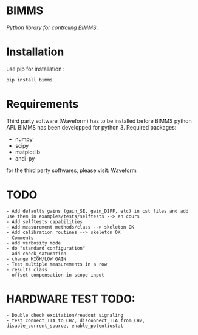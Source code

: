 # BIMMS
*Python library for controling [BIMMS](https://www.hardware-x.com/article/S2468-0672(22)00132-8/fulltext)*.


# Installation

use pip for installation : 
```
pip install bimms
```

# Requirements

Third party software (Waveform) has to be installed before BIMMS python API. 
BIMMS has been developped for python 3.
Required packages:
- numpy
- scipy
- matplotlib
- andi-py


for the third party softwares, please visit:
[Waveform](https://digilent.com/shop/software/digilent-waveforms/)

# TODO
    - Add defaults gains (gain_SE, gain_DIFF, etc) in cst files and add use them in examples/tests/selftests --> en cours
    - Add selftests capabilities 
    - Add measurement methods/class --> skeleton OK 
    - Add calibration routines --> skeleton OK 
    - Comments
    - add verbosity mode
    - do "standard configuration" 
    - add check_saturation 
    - change HIGH/LOW GAIN 
    - Test multiple measurements in a row
    - results class
    - offset compensation in scope input

# HARDWARE TEST TODO:
    - Double check excitation/readout signaling 
    - test connect_TIA_to_CH2, disconnect_TIA_from_CH2, disable_current_source, enable_potentiostat